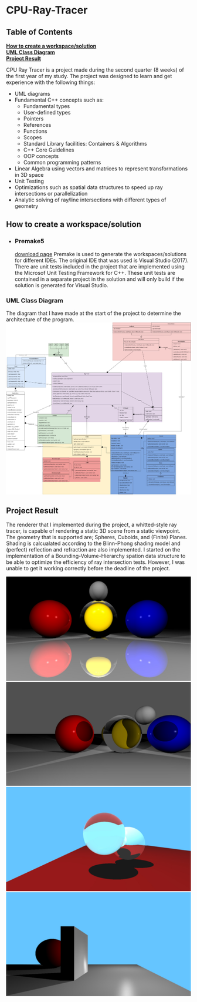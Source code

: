 # CPU-Ray-Tracer

## Table of Contents
**[How to create a workspace/solution](#how-to-create-a-workspacesolution)**<br>
**[UML Class Diagram](#uml-class-diagram)**<br>
**[Project Result](#project-result)**<br>

CPU Ray Tracer is a project made during the second quarter (8 weeks) of the first year of my study.
The project was designed to learn and get experience with the following things:
- UML diagrams
- Fundamental C++ concepts such as:
   * Fundamental types
   * User-defined types
   * Pointers
   * References
   * Functions
   * Scopes
   * Standard Library facilities: Containers & Algorithms
   * C++ Core Guidelines
   * OOP concepts
   * Common programming patterns
- Linear Algebra using vectors and matrices to represent transformations in 3D space
- Unit Testing
- Optimizations such as spatial data structures to speed up ray intersections or parallelization
- Analytic solving of ray/line intersections with different types of geometry

## How to create a workspace/solution
- ### Premake5
   [download page](https://premake.github.io/download)
   Premake is used to generate the workspaces/solutions for different IDEs.
   The original IDE that was used is Visual Studio (2017). 
   There are unit tests included in the project that are implemented using the Microsof Unit Testing Framework for C++.
   These unit tests are contained in a separate project in the solution and will only build if the solution is generated for Visual Studio.

### UML Class Diagram
The diagram that I have made at the start of the project to determine the architecture of the program.
![Class Diagram](/Images/ClassDiagram.jpg "Class Diagram")

## Project Result
The renderer that I implemented during the project, a whitted-style ray tracer, is capable of rendering a static 3D scene from a static viewpoint.
The geometry that is supported are; Spheres, Cuboids, and (Finite) Planes.
Shading is calcualated according to the Blinn-Phong shading model and (perfect) reflection and refraction are also implemented.
I started on the implementation of a Bounding-Volume-Hierarchy spation data structure to be able to optimize the efficiency of ray intersection tests.
However, I was unable to get it working correctly before the deadline of the project.

![Result](/Images/Shading_Fresnell_0.jpg "Result: Fresnell")
![Result](/Images/Shading_Refraction_1.jpg "Result: Refraction")
![Result](/Images/WhittedSceneRecreation.jpg "Result: Whitted Scene Recreation")
![Result](/Images/Intersection_Box_2.jpg "Result: Intersection with Sphere, Plane, and Cuboid")
